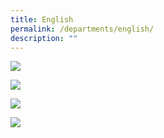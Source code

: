 ```yaml
---
title: English
permalink: /departments/english/
description: ""
---
```

![](/images/english_1.jpg)

![](/images/english_2.jpg)

![](/images/english_3.jpg)

![](/images/english_4.jpg)